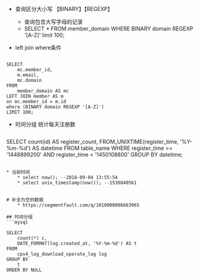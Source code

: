 * 查询区分大小写 【BINARY】【REGEXP】
    * 查询包含大写字母的记录
    * SELECT * FROM member_domain WHERE BINARY domain REGEXP '[A-Z]' limit 100;
    
* left join  where条件
```mysql

SELECT
	mc.member_id,
	m.email,
	mc.domain
FROM
	member_domain AS mc
LEFT JOIN member AS m
on mc.member_id = m.id
where (BINARY domain REGEXP '[A-Z]')
LIMIT 100;

```

* 时间分组 统计每天注册数
   ```mysql
SELECT
	count(id) AS register_count,
	FROM_UNIXTIME(register_time, '%Y-%m-%d') AS datetime
FROM
	table_name
WHERE
	register_time >= '1448899200'
AND register_time < '1450108800'
GROUP BY
	datetime;
```

* 当前时间
    * select now(); --2018-09-04 13:55:54
    * select unix_timestamp(now()); --1536040561
    
    
# 补全为空的数据
    * https://segmentfault.com/q/1010000006663965
    
## 时间分组
```mysql

SELECT
	count(*) c,
	DATE_FORMAT(log.created_at, '%Y-%m-%d') AS t
FROM
	cpv4_log_download_operate_log log
GROUP BY
	t
ORDER BY NULL

```
    